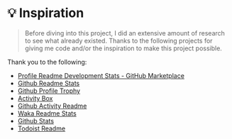 # 💡 Inspiration

> Before diving into this project, I did an extensive amount of research to see what already existed. Thanks to the following projects for giving me code and/or the inspiration to make this project possible.

Thank you to the following:

- [Profile Readme Development Stats - GitHub Marketplace]()
- [Github Readme Stats](https://github.com/anuraghazra/github-readme-stats)
- [Github Profile Trophy](https://github.com/ryo-ma/github-profile-trophy)
- [Activity Box](https://github.com/JasonEtco/activity-box)
- [Github Activity Readme](https://github.com/jamesgeorge007/github-activity-readme)
- [Waka Readme Stats](https://github.com/anmol098/waka-readme-stats)
- [Github Stats](https://github.com/jstrieb/github-stats)
- [Todoist Readme](https://github.com/marketplace/actions/todoist-readme)
